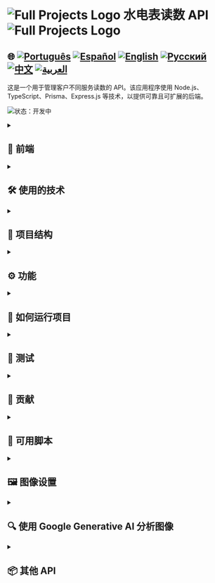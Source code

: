 # <img src="https://cdn-icons-png.flaticon.com/128/83/83522.png" alt="Full Projects Logo" width="42" height="30" /> 水电表读数 API <img src="https://cdn-icons-png.flaticon.com/128/83/83522.png" alt="Full Projects Logo" width="42" height="30" />

## 🌐 [![Português](https://img.shields.io/badge/Português-green)](https://github.com/SamuelRocha91/apiMeasureWaterAndGas/blob/main/README.md) [![Español](https://img.shields.io/badge/Español-yellow)](https://github.com/SamuelRocha91/apiMeasureWaterAndGas/blob/main/README_es.md) [![English](https://img.shields.io/badge/English-blue)](https://github.com/SamuelRocha91/apiMeasureWaterAndGas/blob/main/README_en.md) [![Русский](https://img.shields.io/badge/Русский-lightgrey)](https://github.com/SamuelRocha91/apiMeasureWaterAndGas/blob/main/README_ru.md) [![中文](https://img.shields.io/badge/中文-red)](https://github.com/SamuelRocha91/apiMeasureWaterAndGas/blob/main/README_ch.md) [![العربية](https://img.shields.io/badge/العربية-orange)](https://github.com/SamuelRocha91/apiMeasureWaterAndGas/blob/main/README_ar.md)

这是一个用于管理客户不同服务读数的 API。该应用程序使用 Node.js、TypeScript、Prisma、Express.js 等技术，以提供可靠且可扩展的后端。

![状态：开发中](https://img.shields.io/badge/status-%E5%BC%80%E5%8F%91%E4%B8%AD-yellow)

<details>
  <summary><h2>📏 前端</h2></summary>
  
  - 📏 [Precision 应用程序 (React)](https://github.com/SamuelRocha91/precisionReactApplication/blob/main/README_ch.md) - 用于水电表读数的界面
  
  ![API 运行情况](./src/gifs/apiMeasure.gif)
  ![创建客户的 POST 请求](./src/images/postCustomer.png)

</details>

<details>
  <summary><h2>🛠️ 使用的技术</h2></summary>

  - **Node.js**：用于服务器端的 JavaScript 运行环境。
  - **TypeScript**：JavaScript 的超集，为代码添加静态类型。
  - **Express.js**：用于 Node.js 的简约 Web 框架。
  - **Prisma**：一个 ORM，使数据库访问更简单。
  - **MySQL**：开发过程中使用的数据库。
  - **ESLint**：一个代码检查工具，帮助保持代码的整洁和标准。
  - **Jest**：用于测试的框架，确保代码质量。
  - **Mocha**：用于额外的测试。
  - **Google Generative AI**：集成用于分析计量器图像并提取读数的数值。
  - **Swagger**：集成用于生成 API 路由文档。

</details>

<details>
  <summary><h2>📁 项目结构</h2></summary>

  项目遵循模块化结构，便于维护和扩展。主要文件夹和文件如下：

  - `src/`：包含应用程序的源代码。
    - `controllers/`：处理请求的控制逻辑。
    - `db/`：生成 Prisma 实例以连接数据库供整个应用使用。
    - `exceptions/`：创建自定义异常，用于在应用运行时处理错误。
    - `interfaces/`：创建接口和类型，以管理函数的参数和返回值。
    - `middlewares/`：检查和处理的中间件函数。
    - `models/`：与数据库连接的逻辑。
    - `services/`：与 Prisma 交互并执行业务操作的服务层。
    - `routes/`：定义 API 路由。
    - `utils/`：实用功能，如图像处理和与 Google Generative AI 的交互。
    - `tests/`：用于检查功能的自动化测试。

</details>

<details>
  <summary><h2>⚙️ 功能</h2></summary>

  - **读数列表**：允许查看特定客户的所有读数，并按读数类型进行过滤。
  - **图像管理**：读数图像通过临时 URL 进行保存和提取，使用 Base64 编码。
  - **参数检查**：中间件用于检查输入参数，确保请求的完整性。
  - **使用 Google Generative AI 分析图像**：API 分析图像并提取消费值。

</details>

<details>
  <summary><h2>🚀 如何运行项目</h2></summary>

  ### 要求

  - Node.js
  - Docker（可选，用于开发环境）

  ### 安装步骤

  1. 克隆存储库：
      ```bash
      git clone https://github.com/SamuelRocha91/apiShopper.git
      cd apiMeasureWaterAndGas
      ```

  2. 安装依赖项：
      ```bash
      npm install
      ```

  3. 配置环境变量：
      - 创建一个 `.env` 文件，包含必要的配置。
      - 示例：
        ```env
        DATABASE_URL="file:./dev.db"
        GEMINI_API_KEY="您的_google_api_密钥"
        HOST="http://localhost:3000"
        ```

  4. 执行数据库迁移：
      ```bash
      npx prisma migrate dev
      ```

  5. 启动服务器：
      ```bash
      npm run dev
      ```

  ### Docker

  您可以使用 Docker 启动项目。请执行：

  ```bash
  docker-compose up --build
  ```

</details>

<details>
  <summary><h2>🧪 测试</h2></summary>

  测试使用 Jest 和 Mocha 执行。要运行所有测试，请执行：

  ```bash
  npm run test
  ```

</details>

<details>
  <summary><h2>🤝 贡献</h2></summary>

  请随时提交问题或发起拉取请求。欢迎任何贡献！

</details>

<details>
  <summary><h2>📜 可用脚本</h2></summary>

  - `start`：启动应用程序。
  - `dev`：以开发模式启动应用程序。
  - `build`：将 TypeScript 代码编译为 JavaScript。
  - `lint`：运行 ESLint 检查代码。
  - `lint:fix`：运行 ESLint 并自动修复问题。
  - `prisma:generate`：生成 Prisma 类型。
  - `prisma:migrate`：执行数据库迁移。
  - `prisma:seed`：用初始数据填充数据库。
  - `docker`：安装依赖项，生成 Prisma 类型，执行迁移并启动服务器。
  - `test`：使用 Mocha 和 Jest 运行所有测试。

</details>

<details>
  <summary><h2>🖼️ 图像设置</h2></summary>

  用于保存和生成图像 URL 的实用功能：

  - **`saveBase64Image`**：将 Base64 图像保存到服务器上的文件中。
  - **`getImageUrl`**：生成访问图像的临时 URL。
  - **`extractMimeType`**：从 Base64 图像中提取 MIME 类型。
  - **`extractSize`**：计算 Base64 图像的大小。

</details>

<details>
  <summary><h2>🔍 使用 Google Generative AI 分析图像</h2></summary>

  **`checkMeasureValue`** 函数使用 Google Generative AI 分析读数图像并提取消费值。

  ```javascript
  async function checkMeasureValue(mime: string, base64: string): Promise<number> {
    const result = await model.generateContent([
      {
        inlineData: {
          mimeType: mime,
          data: base64
        }
      },
    ]);
    return result.content?.[0]?.text ?? 0;
  }
  ```

</details>

<details>
  <summary><h2>📦 其他 API</h2></summary>

  - 🏦 [用户管理 API](https://github.com/SamuelRocha91/paymentAPI/blob/main/README_ch.md)
  - 📦 [供应商 API](https://github.com/SamuelRocha91/sellerAPI/blob/main/README_ch.md)
  - 🎫 [购买 API](https://github.com/SamuelRocha91/consumerAPI/blob/main/README_ch.md)

</details>
